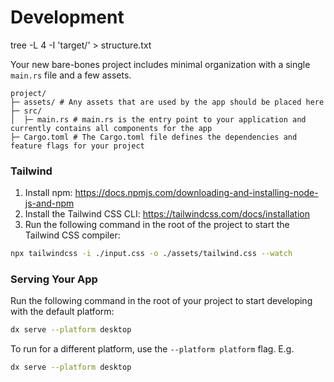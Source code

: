 # Development
tree -L 4 -I 'target/' > structure.txt

Your new bare-bones project includes minimal organization with a single `main.rs` file and a few assets.

```
project/
├─ assets/ # Any assets that are used by the app should be placed here
├─ src/
│  ├─ main.rs # main.rs is the entry point to your application and currently contains all components for the app
├─ Cargo.toml # The Cargo.toml file defines the dependencies and feature flags for your project
```

### Tailwind
1. Install npm: https://docs.npmjs.com/downloading-and-installing-node-js-and-npm
2. Install the Tailwind CSS CLI: https://tailwindcss.com/docs/installation
3. Run the following command in the root of the project to start the Tailwind CSS compiler:

```bash
npx tailwindcss -i ./input.css -o ./assets/tailwind.css --watch
```

### Serving Your App

Run the following command in the root of your project to start developing with the default platform:

```bash
dx serve --platform desktop
```

To run for a different platform, use the `--platform platform` flag. E.g.
```bash
dx serve --platform desktop
```

